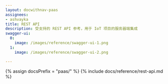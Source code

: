 ```yaml
---
layout: docwithnav-paas
assignees:
- ashvayka
title: REST API
description: 受支持的 REST API 参考，用于 IoT 项目的服务器端集成
swagger-ui:
  0:
    image: /images/reference/swagger-ui-1.png
  1:
    image: /images/reference/swagger-ui-2.png

---
```


{% assign docsPrefix = "paas/" %}
{% include docs/reference/rest-api.md %}